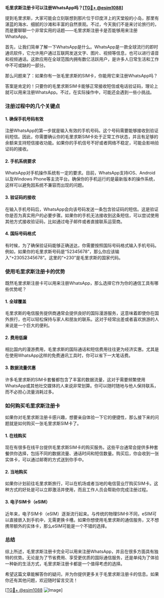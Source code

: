 **毛里求斯注册卡可以注册WhatsApp吗？[[TG💪+ @esim1088](https://t.me/s/esim1088)]**

提到毛里求斯，大家可能会立刻联想到那片位于印度洋上的天堂般的小岛，那里有湛蓝的海水、细腻的沙滩和丰富的自然景观。不过，今天我们不是来讨论旅行的，而是要聊聊一个非常实用的话题——毛里求斯注册卡是否能够用来注册WhatsApp。

首先，让我们简单了解一下WhatsApp是什么。WhatsApp是一款全球流行的即时通讯软件，它允许用户通过互联网发送文字、图片、视频等信息，也可以进行语音和视频通话。这款应用在全球范围内拥有数亿活跃用户，是许多人日常生活和工作中不可或缺的一部分。

那么问题来了：如果你有一张毛里求斯的SIM卡，你能用它来注册WhatsApp吗？

答案是肯定的！只要你的毛里求斯SIM卡能够正常接收短信或电话验证码，理论上就可以用来注册WhatsApp。不过，在实际操作中，可能还会遇到一些小挑战。

### 注册过程中的几个关键点

#### 1. 确保手机号码有效
注册WhatsApp的第一步就是输入有效的手机号码。这个号码需要能够接收到验证码短信。因此，你需要确认你的毛里求斯SIM卡处于正常工作状态，并且有足够的余额来支持短信接收功能。如果你的手机信号不好或者网络不稳定，可能会影响验证码的接收。

#### 2. 手机系统要求
WhatsApp对手机操作系统有一定的要求。目前，WhatsApp支持iOS、Android以及Windows Phone等主流平台。确保你的手机运行的是最新版本的操作系统，这样可以避免因系统不兼容而出现的问题。

#### 3. 验证码的接收
在输入手机号码后，WhatsApp会向该号码发送一条包含验证码的短信。这是验证你是否为真实用户的必要步骤。如果你的手机无法接收到这条短信，可以尝试使用其他方式接收验证码，比如通过电子邮件或者直接联系运营商。

#### 4. 国际号码格式
有时候，为了确保验证码能够正确送达，你需要按照国际号码格式输入手机号码。例如，如果你的毛里求斯号码是“52345678”，那么你应该输入“+23052345678”。这里的“+230”是毛里求斯的国家代码。

### 使用毛里求斯注册卡的优势

既然毛里求斯注册卡可以用来注册WhatsApp，那么选择它作为你的通信工具有哪些优势呢？

#### 1. 全球覆盖
毛里求斯的电信服务提供商通常会提供良好的国际漫游服务，这意味着即使你在国外旅行，也可以轻松保持与家人和朋友的联系。这对于经常出差或者喜欢旅游的人来说是一个巨大的便利。

#### 2. 费用低廉
相比国内的漫游费用，毛里求斯的国际通话和短信费用往往更为经济实惠。尤其是在使用WhatsApp这样的免费通讯工具时，你可以省下一大笔话费。

#### 3. 数据流量优惠
许多毛里求斯的SIM卡套餐都包含了丰富的数据流量，这对于需要频繁使用WhatsApp或其他社交媒体的人来说非常划算。你可以随时随地与他人保持联系，而不必担心流量消耗过多。

### 如何购买毛里求斯注册卡

如果你对毛里求斯注册卡感兴趣，想要亲自体验一下它的便捷性，那么接下来的问题就是如何购买一张毛里求斯SIM卡了。

#### 1. 在线购买
现在有很多在线平台提供毛里求斯SIM卡的购买服务。这些平台通常会提供多种套餐供你选择，包括不同的数据流量、通话时间和短信数量。购买后，你会收到一张实体卡，可以通过邮寄的方式送到你手中。

#### 2. 当地购买
如果你计划前往毛里求斯旅行，可以在机场或者当地的电信营业厅购买SIM卡。这种方式的好处是可以立即激活并使用，而且工作人员会帮助你完成注册过程。

#### 3. 电子SIM卡（eSIM）
近年来，电子SIM卡（eSIM）逐渐流行起来。与传统的物理SIM卡不同，eSIM可以直接嵌入到手机中，无需更换卡槽。如果你想使用毛里求斯的通信服务，又不想携带额外的实体卡，那么eSIM可能是一个不错的选择。

### 总结

综上所述，毛里求斯注册卡完全可以用来注册WhatsApp，并且在很多方面具有独特的优势。无论是为了节省费用、享受更优质的国际通信服务，还是单纯为了体验一种新的生活方式，毛里求斯注册卡都是一个值得考虑的选择。

希望这篇文章能解答你的疑问，并为你提供更多关于毛里求斯注册卡的信息。如果你还有其他问题，欢迎随时留言交流！

[[TG💪+ @esim1088](https://t.me/s/esim1088) ![Image](https://i.postimg.cc/4NQfJmqS/Snipaste-2025-05-13-00-14-12.png)]